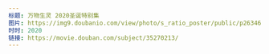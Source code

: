 ```yaml
---
标题: 万物生灵 2020圣诞特别集
图片: https://img9.doubanio.com/view/photo/s_ratio_poster/public/p2634607946.jpg
时时: 2020
链接: https://movie.douban.com/subject/35270213/
---
```

